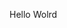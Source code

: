 Hello Wolrd































































































































































































































































































































































































































































































































































































































































































































































































































































































































































































































































































































































































































































































































































































































































































































































































































































































































































































































































































































































































































































































































































































































































































































































































































































































































































































































































































































































































































































































































































































































































































































































































































































































































































































































































































































































































































































































































































































































